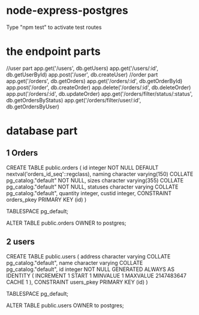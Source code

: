 # node-express-postgres

Type "npm test" to activate test routes

# the endpoint parts

//user part
app.get('/users', db.getUsers)
app.get('/users/:id', db.getUserById)
app.post('/user', db.createUser)
//order part
app.get('/orders', db.getOrders)
app.get('/orders/:id', db.getOrderById)
app.post('/order', db.createOrder)
app.delete('/orders/:id', db.deleteOrder)
app.put('/orders/:id', db.updateOrder)
app.get('/orders/filter/status/:status', db.getOrdersByStatus)
app.get('/orders/filter/user/:id', db.getOrdersByUser)

# database part
## 1 Orders
CREATE TABLE public.orders
(
    id integer NOT NULL DEFAULT nextval('orders_id_seq'::regclass),
    naming character varying(150) COLLATE pg_catalog."default" NOT NULL,
    sizes character varying(355) COLLATE pg_catalog."default" NOT NULL,
    statuses character varying COLLATE pg_catalog."default",
    quantity integer,
    custid integer,
    CONSTRAINT orders_pkey PRIMARY KEY (id)
)

TABLESPACE pg_default;

ALTER TABLE public.orders
    OWNER to postgres;

## 2 users
CREATE TABLE public.users
(
    address character varying COLLATE pg_catalog."default",
    name character varying COLLATE pg_catalog."default",
    id integer NOT NULL GENERATED ALWAYS AS IDENTITY ( INCREMENT 1 START 1 MINVALUE 1 MAXVALUE 2147483647 CACHE 1 ),
    CONSTRAINT users_pkey PRIMARY KEY (id)
)

TABLESPACE pg_default;

ALTER TABLE public.users
    OWNER to postgres;